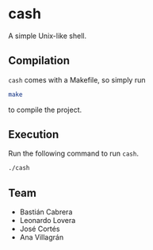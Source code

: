 # cash
A simple Unix-like shell.

## Compilation

`cash` comes with a Makefile, so simply run

```bash
make
```

to compile the project.

## Execution

Run the following command to run `cash`.

```bash
./cash
```

## Team
- Bastián Cabrera
- Leonardo Lovera
- José Cortés
- Ana Villagrán
